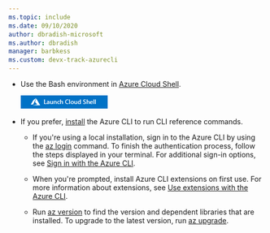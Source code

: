 ```yaml
---
ms.topic: include
ms.date: 09/10/2020
author: dbradish-microsoft
ms.author: dbradish
manager: barbkess
ms.custom: devx-track-azurecli
---
```


- Use the Bash environment in [Azure Cloud Shell](/azure/cloud-shell/quickstart).

   [![Launch Cloud Shell in a new window](../media/hdi-launch-cloud-shell.png)](https://shell.azure.com)
- If you prefer, [install](/cli/azure/install-azure-cli) the Azure CLI to run CLI reference commands.

  - If you're using a local installation, sign in to the Azure CLI by using the [az login](/cli/azure/reference-index#az_login) command.  To finish the authentication process, follow the steps displayed in your terminal.  For additional sign-in options, see [Sign in with the Azure CLI](/cli/azure/authenticate-azure-cli).

  - When you're prompted, install Azure CLI extensions on first use.  For more information about extensions, see [Use extensions with the Azure CLI](/cli/azure/azure-cli-extensions-overview).
  - Run [az version](/cli/azure/reference-index?#az_version) to find the version and dependent libraries that are installed. To upgrade to the latest version, run [az upgrade](/cli/azure/reference-index?#az_upgrade).
